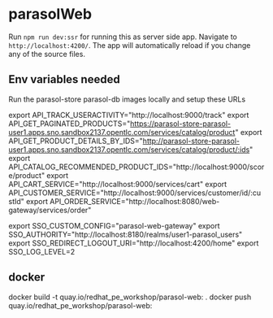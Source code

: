 # parasolWeb

Run `npm run dev:ssr` for running this as server side app. Navigate to `http://localhost:4200/`. The app will automatically reload if you change any of the source files.


## Env variables needed
Run the parasol-store  parasol-db images locally and setup these URLs

export API_TRACK_USERACTIVITY="http://localhost:9000/track"
export API_GET_PAGINATED_PRODUCTS="https://parasol-store-parasol-user1.apps.sno.sandbox2137.opentlc.com/services/catalog/product"
export API_GET_PRODUCT_DETAILS_BY_IDS="http://parasol-store-parasol-user1.apps.sno.sandbox2137.opentlc.com/services/catalog/product/:ids" 
export API_CATALOG_RECOMMENDED_PRODUCT_IDS="http://localhost:9000/score/product"
export API_CART_SERVICE="http://localhost:9000/services/cart"
export API_CUSTOMER_SERVICE="http://localhost:9000/services/customer/id/:custId"
export API_ORDER_SERVICE="http://localhost:8080/web-gateway/services/order"

export SSO_CUSTOM_CONFIG="parasol-web-gateway"
export SSO_AUTHORITY="http://localhost:8180/realms/user1-parasol_users"
export SSO_REDIRECT_LOGOUT_URI="http://localhost:4200/home"
export SSO_LOG_LEVEL=2



## docker

docker build -t quay.io/redhat_pe_workshop/parasol-web:<tag> .
docker push quay.io/redhat_pe_workshop/parasol-web:<tag> 